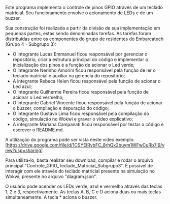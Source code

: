 Este programa implementa o controle de pinos GPIO através de um teclado matricial. Seu funcionamento envolve o acionamento de LEDs e de um buzzer.

Sua construção foi realizada a partir da divisão de sua implementação em pequenas partes, estas sendo denominadas tarefas. As tarefas foram distribuídas entre os componentes do grupo de residentes do Embarcatech (Grupo 4 - Subgrupo 3):

- O integrante Lucas Emmanuel ficou responsável por gerenciar o repositório, criar a estrutura principal do código e implementar a inicialização dos pinos e a função de acionar o Led verde;
- O integrante Nerinho Amorim ficou responsável pela função de ler o teclado matricial e auxiliar na gerencia do repositório;
- A integrante Rebeca Helen ficou responsável pela função de acionar o Led azul;
- O integrante Guilherme Pereira ficou responsável pela função de acionar o Led vermelho;
- O integrante Gabriel Vincente ficou responsável pela função de acionar o buzzer, compilação e depuração do código;
- O integrante Gustavo Lima ficou responsável pela compilação do código, simulação no Wokwi e gravar o vídeo explicativo;
- A integrante Mariana Campanati ficou responsável por testar o código e escrever o README.md.

A utilização do programa pode ser vista neste vídeo exemplo:
[https://drive.google.com/file/d/1CSYEIRvbFC_8rhQk2buym1WFwCuRb7I9/view?usp=sharing]

Para utiliza-lo, basta realizar seu download, compilar e rodar o arquivo principal "Controle_GPIO_Teclado_Matricial_Subgrupo3". É possível de interagir com ele através do teclado matricial presente na simulação no Wokwi, presente no arquivo "diagram.json".

O usuário pode acender os LEDs verde, azul e vermelho através das teclas 1, 2 e 3, respectivamente. As teclas A, B, C e D aciona duas ou mais teclas simultaneamente. A tecla * aciona o buzzer.
